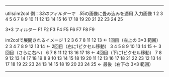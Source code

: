 --------------------------------------------------------------
utils/im2col
例：3*3のフィルターで　5*5の画像に畳み込みを適用
入力画像
 1   2   3   4   5
 6   7   8   9  10
11  12  13  14  15
16  17  18  19  20
21  22  23  24  25

3*3 フィルター
F1  F2  F3
F4  F5  F6
F7  F8  F9

im2colで展開されるイメージ
 1   2   3   6   7   8  11  12  13  ← 1回目（左上の 3×3 範囲）
 2   3   4   7   8   9  12  13  14  ← 2回目（右に1ピクセル移動）
 3   4   5   8   9  10  13  14  15  ← 3回目（さらに右へ）
 6   7   8  11  12  13  16  17  18  ← 4回目（下に1ピクセル移動）
 7   8   9  12  13  14  17  18  19
 8   9  10  13  14  15  18  19  20
11  12  13  16  17  18  21  22  23
12  13  14  17  18  19  22  23  24
13  14  15  18  19  20  23  24  25  ← 最後（右下の 3×3 範囲）

----------------------------------------------------------------

